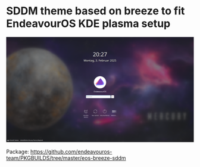 # SDDM theme based on breeze to fit EndeavourOS KDE plasma setup

![preview.png](https://raw.githubusercontent.com/endeavouros-team/eos-breeze-sddm/refs/heads/main/eos-breeze/preview.png)


Package: https://github.com/endeavouros-team/PKGBUILDS/tree/master/eos-breeze-sddm
